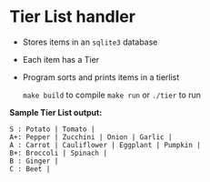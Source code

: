 # Tier List handler

- Stores items in an `sqlite3` database
- Each item has a Tier
- Program sorts and prints items in a tierlist

  `make build` to compile
  `make run` or `./tier` to run

**Sample Tier List output:**

```
S : Potato | Tomato |
A+: Pepper | Zucchini | Onion | Garlic |
A : Carrot | Cauliflower | Eggplant | Pumpkin |
B+: Broccoli | Spinach |
B : Ginger |
C : Beet |
```
